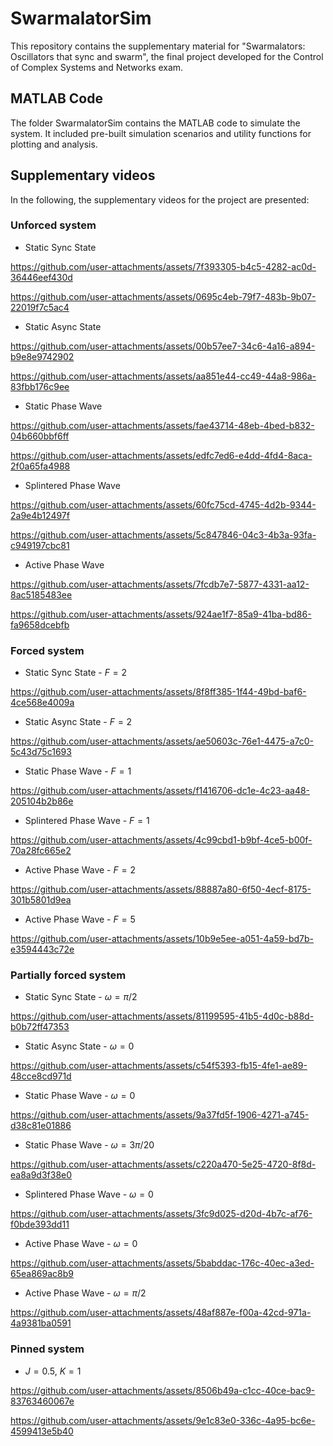 # SwarmalatorSim
 
This repository contains the supplementary material for "Swarmalators: Oscillators that sync and swarm", the final project developed for the Control of Complex Systems and Networks exam. 

## MATLAB Code
The folder SwarmalatorSim contains the MATLAB code to simulate the system. It included pre-built simulation scenarios and utility functions for plotting and analysis.

## Supplementary videos
In the following, the supplementary videos for the project are presented:

### Unforced system

- Static Sync State

https://github.com/user-attachments/assets/7f393305-b4c5-4282-ac0d-36446eef430d

https://github.com/user-attachments/assets/0695c4eb-79f7-483b-9b07-22019f7c5ac4

- Static Async State

https://github.com/user-attachments/assets/00b57ee7-34c6-4a16-a894-b9e8e9742902

https://github.com/user-attachments/assets/aa851e44-cc49-44a8-986a-83fbb176c9ee

- Static Phase Wave

https://github.com/user-attachments/assets/fae43714-48eb-4bed-b832-04b660bbf6ff

https://github.com/user-attachments/assets/edfc7ed6-e4dd-4fd4-8aca-2f0a65fa4988

- Splintered Phase Wave

https://github.com/user-attachments/assets/60fc75cd-4745-4d2b-9344-2a9e4b12497f

https://github.com/user-attachments/assets/5c847846-04c3-4b3a-93fa-c949197cbc81

- Active Phase Wave

https://github.com/user-attachments/assets/7fcdb7e7-5877-4331-aa12-8ac5185483ee

https://github.com/user-attachments/assets/924ae1f7-85a9-41ba-bd86-fa9658dcebfb




### Forced system

- Static Sync State - $F=2$

https://github.com/user-attachments/assets/8f8ff385-1f44-49bd-baf6-4ce568e4009a

- Static Async State - $F=2$

https://github.com/user-attachments/assets/ae50603c-76e1-4475-a7c0-5c43d75c1693

- Static Phase Wave - $F=1$

https://github.com/user-attachments/assets/f1416706-dc1e-4c23-aa48-205104b2b86e

- Splintered Phase Wave - $F=1$

https://github.com/user-attachments/assets/4c99cbd1-b9bf-4ce5-b00f-70a28fc665e2

- Active Phase Wave - $F=2$

https://github.com/user-attachments/assets/88887a80-6f50-4ecf-8175-301b5801d9ea

- Active Phase Wave - $F=5$

https://github.com/user-attachments/assets/10b9e5ee-a051-4a59-bd7b-e3594443c72e





### Partially forced system

- Static Sync State - $\omega=\pi/2$


https://github.com/user-attachments/assets/81199595-41b5-4d0c-b88d-b0b72ff47353


- Static Async State - $\omega=0$


https://github.com/user-attachments/assets/c54f5393-fb15-4fe1-ae89-48cce8cd971d


- Static Phase Wave - $\omega=0$


https://github.com/user-attachments/assets/9a37fd5f-1906-4271-a745-d38c81e01886


- Static Phase Wave - $\omega=3\pi/20$


https://github.com/user-attachments/assets/c220a470-5e25-4720-8f8d-ea8a9d3f38e0


- Splintered Phase Wave - $\omega=0$


https://github.com/user-attachments/assets/3fc9d025-d20d-4b7c-af76-f0bde393dd11


- Active Phase Wave - $\omega=0$


https://github.com/user-attachments/assets/5babddac-176c-40ec-a3ed-65ea869ac8b9


- Active Phase Wave - $\omega=\pi/2$


https://github.com/user-attachments/assets/48af887e-f00a-42cd-971a-4a9381ba0591




### Pinned system

- $J=0.5$, $K=1$

https://github.com/user-attachments/assets/8506b49a-c1cc-40ce-bac9-83763460067e

https://github.com/user-attachments/assets/9e1c83e0-336c-4a95-bc6e-4599413e5b40



